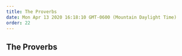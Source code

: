 ```yaml
---
title: The Proverbs
date: Mon Apr 13 2020 16:18:10 GMT-0600 (Mountain Daylight Time)
order: 22
---
```


## The Proverbs